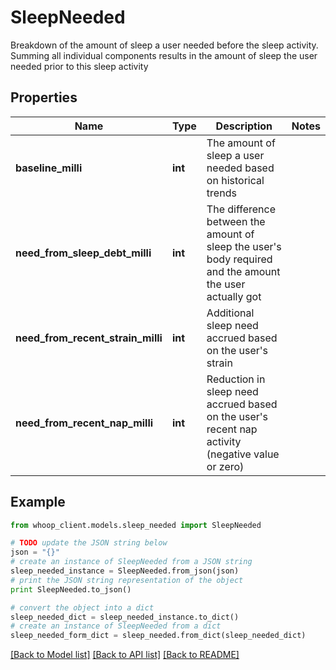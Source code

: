 # SleepNeeded

Breakdown of the amount of sleep a user needed before the sleep activity. Summing all individual components results in the amount of sleep the user needed prior to this sleep activity

## Properties
Name | Type | Description | Notes
------------ | ------------- | ------------- | -------------
**baseline_milli** | **int** | The amount of sleep a user needed based on historical trends | 
**need_from_sleep_debt_milli** | **int** | The difference between the amount of sleep the user&#39;s body required and the amount the user actually got | 
**need_from_recent_strain_milli** | **int** | Additional sleep need accrued based on the user&#39;s strain | 
**need_from_recent_nap_milli** | **int** | Reduction in sleep need accrued based on the user&#39;s recent nap activity (negative value or zero) | 

## Example

```python
from whoop_client.models.sleep_needed import SleepNeeded

# TODO update the JSON string below
json = "{}"
# create an instance of SleepNeeded from a JSON string
sleep_needed_instance = SleepNeeded.from_json(json)
# print the JSON string representation of the object
print SleepNeeded.to_json()

# convert the object into a dict
sleep_needed_dict = sleep_needed_instance.to_dict()
# create an instance of SleepNeeded from a dict
sleep_needed_form_dict = sleep_needed.from_dict(sleep_needed_dict)
```
[[Back to Model list]](../README.md#documentation-for-models) [[Back to API list]](../README.md#documentation-for-api-endpoints) [[Back to README]](../README.md)


